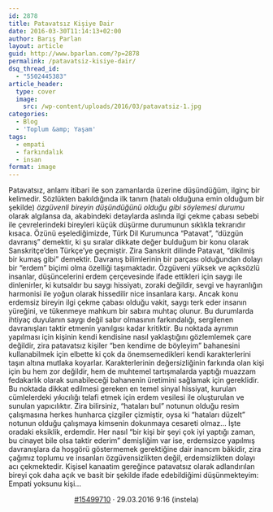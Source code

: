 ```yaml
---
id: 2878
title: Patavatsız Kişiye Dair
date: 2016-03-30T11:14:13+02:00
author: Barış Parlan
layout: article
guid: http://www.bparlan.com/?p=2878
permalink: /patavatsiz-kisiye-dair/
dsq_thread_id:
  - "5502445383"
article_header:
  type: cover
  image:
    src: /wp-content/uploads/2016/03/patavatsiz-1.jpg
categories:
  - Blog
  - 'Toplum &amp; Yaşam'
tags:
  - empati
  - farkındalık
  - insan
format: image
---
```


Patavatsız, anlamı itibari ile son zamanlarda üzerine düşündüğüm, ilginç bir kelimedir. Sözlükten bakıldığında ilk tanım (hatalı olduğuna emin olduğum bir şekilde) _özgüvenli bireyin düşündüğünü olduğu gibi söylemesi durumu_ olarak algılansa da, akabindeki detaylarda aslında ilgi çekme çabası sebebi ile çevrelerindeki bireyleri küçük düşürme durumunun sıklıkla tekrarıdır kısaca. Özünü eşelediğimizde, Türk Dil Kurumunca &#8220;Patavat&#8221;, &#8220;düzgün davranış&#8221; demektir, ki şu sıralar dikkate değer bulduğum bir konu olarak Sanskritçe&#8217;den Türkçe&#8217;ye geçmiştir. Zira Sanskrit dilinde Patavat, &#8220;dikilmiş bir kumaş gibi&#8221; demektir. Davranış bilimlerinin bir parçası olduğundan dolayı bir &#8220;erdem&#8221; biçimi olma özelliği taşımaktadır. Özgüveni yüksek ve açıksözlü insanlar, düşüncelerini erdem çerçevesinde ifade ettikleri için saygı ile dinlenirler, ki kutsaldır bu saygı hissiyatı, zoraki değildir, sevgi ve hayranlığın harmonisi ile yoğun olarak hissedilir nice insanlara karşı. Ancak konu erdemsiz bireyin ilgi çekme çabası olduğu vakit, saygı terk eder insanın yüreğini, ve tükenmeye mahkum bir sabıra muhtaç olunur. Bu durumlarda ihtiyaç duyulanın saygı değil sabır olmasının farkındalığı, sergilenen davranışları taktir etmenin yanılgısı kadar kritiktir. Bu noktada ayrımın yapılması için kişinin kendi kendisine nasıl yaklaştığını gözlemlemek çare değildir, zira patavatsız kişiler &#8220;ben kendime de böyleyim&#8221; bahanesini kullanabilmek için elbette ki çok da önemsemedikleri kendi karakterlerini taşın altına mutlaka koyarlar. Karakterlerinin değersizliğinin farkında olan kişi için bu hem zor değildir, hem de muhtemel tartışmalarda yaptığı muazzam fedakarlık olarak sunabileceği bahanenin üretimini sağlamak için gereklidir. Bu noktada dikkat edilmesi gereken en temel sinyal hissiyat, kurulan cümlelerdeki yıkıcılığı telafi etmek için erdem vesilesi ile oluşturulan ve sunulan yapıcılıktır. Zira bilirsiniz, &#8220;hataları bul&#8221; notunun olduğu resim çalışmasına herkes hunharca çizgiler çizmiştir, oysa ki &#8220;hataları düzelt&#8221; notunun olduğu çalışmaya kimsenin dokunmaya cesareti olmaz&#8230; İşte oradaki eksiklik, erdemdir. Her nasıl &#8220;bir kişi bir şeyi çok iyi yaptığı zaman, bu cinayet bile olsa taktir ederim&#8221; demişliğim var ise, erdemsizce yapılmış davranışlara da hoşgörü göstermemek gerektiğine dair inancım bâkidir, zira çağımız toplumu ve insanları özgüvensizlikten değil, erdemsizlikten dolayı acı çekmektedir. Kişisel kanaatim gereğince patavatsız olarak adlandırılan bireyi çok daha açık ve basit bir şekilde ifade edebildiğimi düşünmekteyim: Empati yoksunu kişi&#8230;<header class="dateauthor"> 

<div class="date-permalink">
  <a class="permalink ajax ajax-binded" title="patavatsız" href="https://tr.instela.com/patavatsiz---15499710">#15499710</a> · <time datetime="2016-03-29T09:16:40+0300">29.03.2016 9:16 (instela</time>)
</div></header> 
